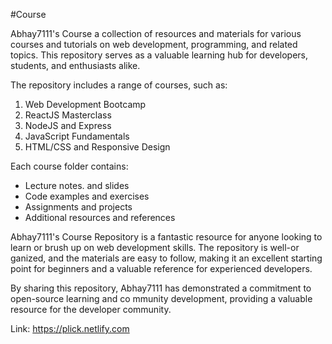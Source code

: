 #Course

Abhay7111's Course a collection of resources and materials for various courses and tutorials on web development, programming, and related topics. This repository serves as a valuable learning hub for developers, students, and enthusiasts alike.

The repository includes a range of courses, such as:

1. Web Development Bootcamp
2. ReactJS Masterclass
3. NodeJS and Express
4. JavaScript Fundamentals
5. HTML/CSS and Responsive Design

Each course folder contains:

- Lecture notes. and slides
- Code examples and exercises
- Assignments and projects
- Additional resources and references

Abhay7111's Course Repository is a fantastic resource for anyone looking to learn or brush up on web development skills. The repository is well-or ganized, and the materials are easy to follow, making it an excellent starting point for beginners and a valuable reference for experienced developers.

By sharing this repository, Abhay7111 has demonstrated a commitment to open-source learning and co mmunity development, providing a valuable resource for the developer community.

Link: https://plick.netlify.com